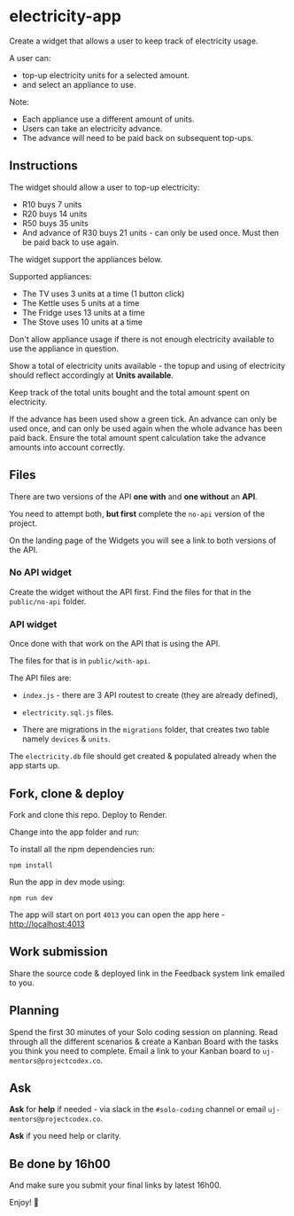 # electricity-app

Create a widget that allows a user to keep track of electricity usage.

A user can:

* top-up electricity units for a selected amount. 
* and select an appliance to use. 

Note:

* Each appliance use a different amount of units. 
* Users can take an electricity advance. 
* The advance will need to be paid back on subsequent top-ups.

## Instructions

The widget should allow a user to top-up electricity:

* R10 buys 7 units
* R20 buys 14 units
* R50 buys 35 units
* And advance of R30 buys 21 units - can only be used once. Must then be paid back to use again.
    
The widget support the appliances below.

Supported appliances:

* The TV uses 3 units at a time (1 button click)
* The Kettle uses 5 units at a time
* The Fridge uses  13 units at a time
* The Stove uses 10 units at a time

Don't allow appliance usage if there is not enough electricity available to use the appliance in question.

Show a total of electricity units available - the topup and using of electricity should reflect accordingly at **Units available**. 

Keep track of the total units bought and the total amount spent on electricity.

If the advance has been used show a green tick. An advance can only be used once, and can only be used again when the whole advance has been paid back. Ensure the total amount spent calculation take the advance amounts into account correctly.

## Files 

There are two versions of the API **one with** and **one without** an **API**.

You need to attempt both, **but first** complete the `no-api` version of the project.

On the landing page of the Widgets you will see a link to both versions of the API.

### No API widget

Create the widget without the API first. Find the files for that in the `public/no-api` folder.

### API widget

Once done with that work on the API that is using the API. 

The files for that is in `public/with-api`. 

The API files are:

* `index.js` - there are 3 API routest to create (they are already defined),
*  `electricity.sql.js` files.

*  There are migrations in the `migrations` folder, that creates two table namely `devices` & `units`.

The `electricity.db` file should get created & populated already when the app starts up.

## Fork, clone & deploy

Fork and clone this repo.
Deploy to Render.

Change into the app folder and run:

To install all the npm dependencies run:

```
npm install
```

Run the app in dev mode using:

```
npm run dev
```

The app will start on port `4013` you can open the app here - [http://localhost:4013](http://localhost:4013)

## Work submission 

Share the source code & deployed link in the Feedback system link emailed to you.

## Planning

Spend the first 30 minutes of your Solo coding session on planning. Read through all the different scenarios & create a Kanban Board with the tasks you think you need to complete. Email a link to your Kanban board to `uj-mentors@projectcodex.co`. 

## Ask

**Ask** for **help** if needed - via slack in the `#solo-coding` channel or email `uj-mentors@projectcodex.co`.

**Ask** if you need help or clarity. 

## Be done by 16h00

And make sure you submit your final links by latest 16h00.

Enjoy! :tada:
